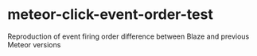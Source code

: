 meteor-click-event-order-test
=============================

Reproduction of event firing order difference between Blaze and previous Meteor versions
